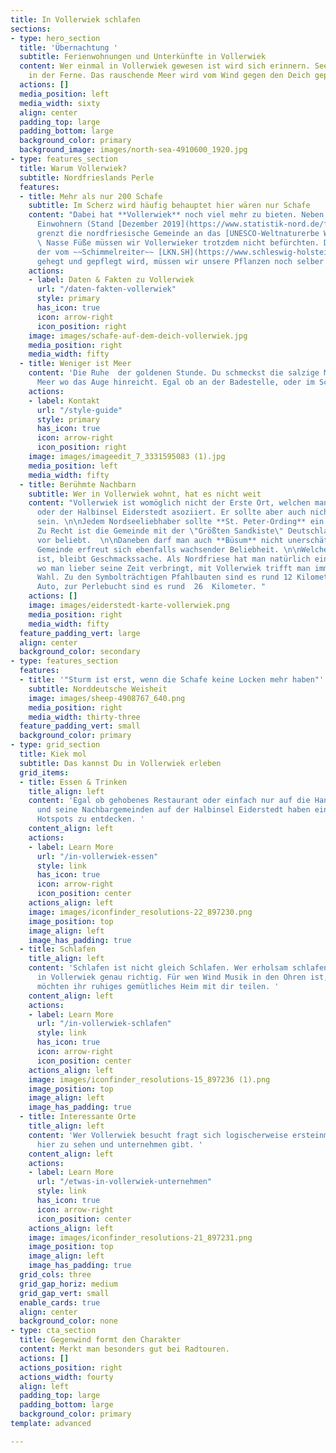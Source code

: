 ```yaml
---
title: In Vollerwiek schlafen
sections:
- type: hero_section
  title: 'Übernachtung '
  subtitle: Ferienwohnungen und Unterkünfte in Vollerwiek
  content: Wer einmal in Vollerwiek gewesen ist wird sich erinnern. Seevögel zwitschern
    in der Ferne. Das rauschende Meer wird vom Wind gegen den Deich gepustet.
  actions: []
  media_position: left
  media_width: sixty
  align: center
  padding_top: large
  padding_bottom: large
  background_color: primary
  background_image: images/north-sea-4910600_1920.jpg
- type: features_section
  title: Warum Vollerwiek?
  subtitle: Nordfrieslands Perle
  features:
  - title: Mehr als nur 200 Schafe
    subtitle: Im Scherz wird häufig behauptet hier wären nur Schafe
    content: "Dabei hat **Vollerwiek** noch viel mehr zu bieten. Neben seinen 219
      Einwohnern (Stand [Dezember 2019](https://www.statistik-nord.de/fileadmin/Dokumente/Statistische_Berichte/bevoelkerung/A_I_2_S/A_I_2_vj_194_Zensus_SH.xlsx))
      grenzt die nordfriesische Gemeinde an das [UNESCO-Weltnaturerbe Wattenmeer](https://www.unesco.de/kultur-und-natur/welterbe/welterbe-deutschland/wattenmeer).
      \ Nasse Füße müssen wir Vollerwieker trotzdem nicht befürchten. Dank des Deiches,
      der vom ~~Schimmelreiter~~ [LKN.SH](https://www.schleswig-holstein.de/DE/Landesregierung/LKN/lkn_node.html)
      gehegt und gepflegt wird, müssen wir unsere Pflanzen noch selber gießen. \n\n"
    actions:
    - label: Daten & Fakten zu Vollerwiek
      url: "/daten-fakten-vollerwiek"
      style: primary
      has_icon: true
      icon: arrow-right
      icon_position: right
    image: images/schafe-auf-dem-deich-vollerwiek.jpg
    media_position: right
    media_width: fifty
  - title: Weniger ist Meer
    content: 'Die Ruhe  der goldenen Stunde. Du schmeckst die salzige Meeresluft.
      Meer wo das Auge hinreicht. Egal ob an der Badestelle, oder im Schieteck. '
    actions:
    - label: Kontakt
      url: "/style-guide"
      style: primary
      has_icon: true
      icon: arrow-right
      icon_position: right
    image: images/imageedit_7_3331595083 (1).jpg
    media_position: left
    media_width: fifty
  - title: Berühmte Nachbarn
    subtitle: Wer in Vollerwiek wohnt, hat es nicht weit
    content: "Vollerwiek ist womöglich nicht der Erste Ort, welchen man mit Nordsee
      oder der Halbinsel Eiderstedt asoziiert. Er sollte aber auch nicht der letzte
      sein. \n\nJedem Nordseeliebhaber sollte **St. Peter-Ording** ein Begriff sein.
      Zu Recht ist die Gemeinde mit der \"Größten Sandkiste\" Deutschlands nach wie
      vor beliebt.  \n\nDaneben darf man auch **Büsum** nicht unerschätzen. Die dithmarscher
      Gemeinde erfreut sich ebenfalls wachsender Beliebheit. \n\nWelcher Ort nun schöner
      ist, bleibt Geschmackssache. Als Nordfriese hat man natürlich eine Meinung ;-)\n\nEgal
      wo man lieber seine Zeit verbringt, mit Vollerwiek trifft man immer eine gute
      Wahl. Zu den Symbolträchtigen Pfahlbauten sind es rund 12 Kilometer mit dem
      Auto, zur Perlebucht sind es rund  26  Kilometer. "
    actions: []
    image: images/eiderstedt-karte-vollerwiek.png
    media_position: right
    media_width: fifty
  feature_padding_vert: large
  align: center
  background_color: secondary
- type: features_section
  features:
  - title: '"Sturm ist erst, wenn die Schafe keine Locken mehr haben"'
    subtitle: Norddeutsche Weisheit
    image: images/sheep-4908767_640.png
    media_position: right
    media_width: thirty-three
  feature_padding_vert: small
  background_color: primary
- type: grid_section
  title: Kiek mol
  subtitle: Das kannst Du in Vollerwiek erleben
  grid_items:
  - title: Essen & Trinken
    title_align: left
    content: 'Egal ob gehobenes Restaurant oder einfach nur auf die Hand. Vollerwiek
      und seine Nachbargemeinden auf der Halbinsel Eiderstedt haben einige kulinarischen
      Hotspots zu entdecken. '
    content_align: left
    actions:
    - label: Learn More
      url: "/in-vollerwiek-essen"
      style: link
      has_icon: true
      icon: arrow-right
      icon_position: center
    actions_align: left
    image: images/iconfinder_resolutions-22_897230.png
    image_position: top
    image_align: left
    image_has_padding: true
  - title: Schlafen
    title_align: left
    content: 'Schlafen ist nicht gleich Schlafen. Wer erholsam schlafen möchte, ist
      in Vollerwiek genau richtig. Für wen Wind Musik in den Ohren ist, Vollerwieker
      möchten ihr ruhiges gemütliches Heim mit dir teilen. '
    content_align: left
    actions:
    - label: Learn More
      url: "/in-vollerwiek-schlafen"
      style: link
      has_icon: true
      icon: arrow-right
      icon_position: center
    actions_align: left
    image: images/iconfinder_resolutions-15_897236 (1).png
    image_position: top
    image_align: left
    image_has_padding: true
  - title: Interessante Orte
    title_align: left
    content: 'Wer Vollerwiek besucht fragt sich logischerweise ersteinmal, was es
      hier zu sehen und unternehmen gibt. '
    content_align: left
    actions:
    - label: Learn More
      url: "/etwas-in-vollerwiek-unternehmen"
      style: link
      has_icon: true
      icon: arrow-right
      icon_position: center
    actions_align: left
    image: images/iconfinder_resolutions-21_897231.png
    image_position: top
    image_align: left
    image_has_padding: true
  grid_cols: three
  grid_gap_horiz: medium
  grid_gap_vert: small
  enable_cards: true
  align: center
  background_color: none
- type: cta_section
  title: Gegenwind formt den Charakter
  content: Merkt man besonders gut bei Radtouren.
  actions: []
  actions_position: right
  actions_width: fourty
  align: left
  padding_top: large
  padding_bottom: large
  background_color: primary
template: advanced

---
```

